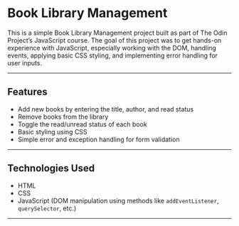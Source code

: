 # Book Library Management

This is a simple Book Library Management project built as part of The Odin Project’s JavaScript course. The goal of this project was to get hands-on experience with JavaScript, especially working with the DOM, handling events, applying basic CSS styling, and implementing error handling for user inputs.

---

## Features

- Add new books by entering the title, author, and read status
- Remove books from the library
- Toggle the read/unread status of each book
- Basic styling using CSS
- Simple error and exception handling for form validation

---

## Technologies Used

- HTML
- CSS
- JavaScript (DOM manipulation using methods like `addEventListener`, `querySelector`, etc.)

---
